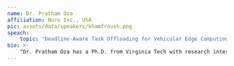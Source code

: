 ```yaml
---
name: Dr. Pratham Oza
affiliation: Nuro Inc., USA
pic: assets/data/speakers/khamfroush.png
speach:
    topic: "Deadline-Aware Task Offloading for Vehicular Edge Computing Networks"
bio: >-
    "Dr. Pratham Oza has a Ph.D. from Virginia Tech with research interests in cyber-physical systems and intelligent transportation with focuses on hardware/ software co-design of systems in the intersection of real-time systems and autonomous transportation. Pratham currently works as a Systems Engineer at Nuro with their autonomy division. Pratham has multiple academic and industry research collaborations and has won a Best Paper Award at IEEE RTCSA 2019.  He is currently interested in analyzing the real-time requirements for vehicular applications relying on edge/ cloud connectivity. He is also an active contributor to the transportation research community serving as a reviewer and the president of the Institute of Transportation Engineers - Virginia Tech chapter."
---
```

